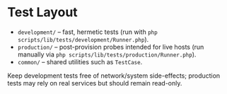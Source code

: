 # Test Layout

- `development/` – fast, hermetic tests (run with `php scripts/lib/tests/development/Runner.php`).
- `production/` – post-provision probes intended for live hosts (run manually via
  `php scripts/lib/tests/production/Runner.php`).
- `common/` – shared utilities such as `TestCase`.

Keep development tests free of network/system side-effects; production tests may
rely on real services but should remain read-only.
